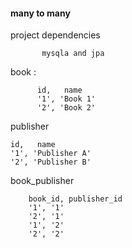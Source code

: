 
#### many to many

project dependencies

           mysqla and jpa



book : 

          id,   name
          '1', 'Book 1'
          '2', 'Book 2'


publisher

    id,   name
    '1', 'Publisher A'
    '2', 'Publisher B'


book_publisher

        book_id, publisher_id
        '1', '1'
        '2', '1'
        '1', '2'
        '2', '2'
